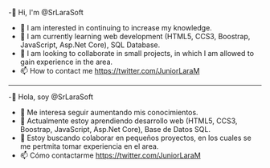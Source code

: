 -👋 Hi, I'm @SrLaraSoft
- 👀 I am interested in continuing to increase my knowledge.
- 🌱 I am currently learning web development (HTML5, CCS3, Boostrap, JavaScript, Asp.Net Core), SQL Database.
- 💞️ I am looking to collaborate in small projects, in which I am allowed to gain experience in the area.
- 📫 How to contact me https://twitter.com/JuniorLaraM


--------------------------------------------------------------------


-👋 Hola, soy @SrLaraSoft
- 👀 Me interesa seguir aumentando mis conocimientos.
- 🌱 Actualmente estoy aprendiendo desarrollo web (HTML5, CCS3, Boostrap, JavaScript, Asp.Net Core), Base de Datos SQL. 
- 💞️ Estoy buscando colaborar en pequeños proyectos, en los cuales se me pertmita tomar experiencia en el area.
- 📫 Cómo contactarme https://twitter.com/JuniorLaraM
<!---
SrLaraSoft/SrLaraSoft is a ✨ special ✨ repository because its `README.md` (this file) appears on your GitHub profile.
You can click the Preview link to take a look at your changes.
--->
